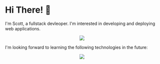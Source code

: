# Hi There! 👋

I'm Scott, a fullstack devleoper. I'm interested in developing and deploying web applications.

<p align="center">
  <a href="https://skillicons.dev">
    <img src="https://skillicons.dev/icons?i=js,ts,java,spring,python,mongodb,nodejs,express,react,next,vite,materialui,html,css,sass,tailwind,mysql,postgres,git,linux,aws,docker,terraform,nginx,figma,ps,wordpress" />
  </a>
</p>

I'm looking forward to learning the following technologies in the future:

<p align="center">
  <a href="https://skillicons.dev">
    <img src="https://skillicons.dev/icons?i=go,graphql,vitest,ai" />
  </a>
</p>
